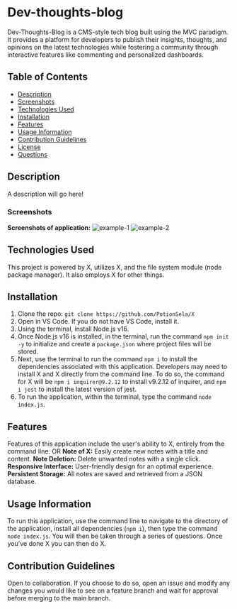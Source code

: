 # Dev-thoughts-blog
Dev-Thoughts-Blog is a CMS-style tech blog built using the MVC paradigm. It provides a platform for developers to publish their insights, thoughts, and opinions on the latest technologies while fostering a community through interactive features like commenting and personalized dashboards.

## Table of Contents
- [Description](#description)
- [Screenshots](#screenshots)
- [Technologies Used](#technologies-used)
- [Installation](#installation)
- [Features](#features)
- [Usage Information](#usage-information)
- [Contribution Guidelines](#contribution-guidelines)
- [License](#license)
- [Questions](#questions)

## Description
A description will go here!


### Screenshots
**Screenshots of application:**
![example-1](./example-goes-here)
![example-2](./example-goes-here)


## Technologies Used
This project is powered by X, utilizes X, and the file system module (node package manager). It also employs X for other things.


## Installation
1. Clone the repo: `git clone https://github.com/PotionSela/X`
2. Open in VS Code. If you do not have VS Code, install it.
3. Using the terminal, install Node.js v16.
4. Once Node.js v16 is installed, in the terminal, run the command `npm init -y` to initialize and create a `package.json` where project files will be stored.
5. Next, use the terminal to run the command `npm i` to install the dependencies associated with this application. Developers may need to install X and X directly from the command line. To do so, the command for X will be `npm i inquirer@9.2.12` to install v9.2.12 of inquirer, and `npm i jest` to install the latest version of jest.
6. To run the application, within the terminal, type the command `node index.js`.


## Features
Features of this application include the user's ability to X, entirely from the command line.
OR
**Note of X:** Easily create new notes with a title and content.
**Note Deletion:** Delete unwanted notes with a single click.
**Responsive Interface:** User-friendly design for an optimal experience.
**Persistent Storage:** All notes are saved and retrieved from a JSON database.


## Usage Information
To run this application, use the command line to navigate to the directory of the application, install all dependencies (`npm i`), then type the command `node index.js`. You will then be taken through a series of questions. Once you've done X you can then do X.


## Contribution Guidelines
Open to collaboration. If you choose to do so, open an issue and modify any changes you would like to see on a feature branch and wait for approval before merging to the main branch.
